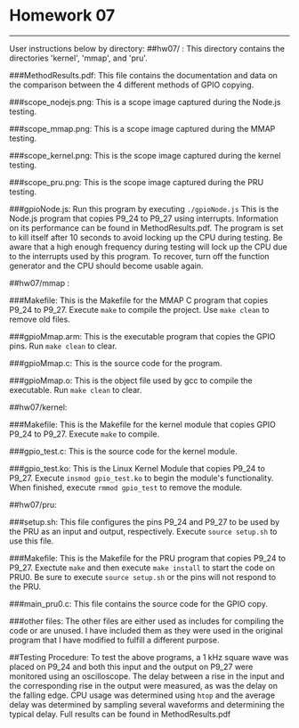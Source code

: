 # Homework 07
***************************************************************************************************************
User instructions below by directory:
##hw07/ :
This directory contains the directories 'kernel', 'mmap', and 'pru'.

###MethodResults.pdf:
This file contains the documentation and data on the comparison between the 4 different methods of GPIO copying.

###scope_nodejs.png:
This is a scope image captured during the Node.js testing.

###scope_mmap.png:
This is a scope image captured during the MMAP testing.

###scope_kernel.png:
This is the scope image captured during the kernel testing.

###scope_pru.png:
This is the scope image captured during the PRU testing.

###gpioNode.js:
Run this program by executing `./gpioNode.js`
This is the Node.js program that copies P9_24 to P9_27 using interrupts. Information on its performance can be found in MethodResults.pdf. The program is set to kill itself after 10 seconds to avoid locking up the CPU during testing. Be aware that a high enough frequency during testing will lock up the CPU due to the interrupts used by this program. To recover, turn off the function generator and the CPU should become usable again.


##hw07/mmap :

###Makefile:
This is the Makefile for the MMAP C program that copies P9_24 to P9_27. Execute `make` to compile the project. Use `make clean` to remove old files.

###gpioMmap.arm:
This is the executable program that copies the GPIO pins. Run `make clean` to clear.

###gpioMmap.c:
This is the source code for the program.

###gpioMmap.o:
This is the object file used by gcc to compile the executable. Run `make clean` to clear.


##hw07/kernel:

###Makefile:
This is the Makefile for the kernel module that copies GPIO P9_24 to P9_27. Execute `make` to compile.

###gpio_test.c:
This is the source code for the kernel module.

###gpio_test.ko:
This is the Linux Kernel Module that copies P9_24 to P9_27. Execute `insmod gpio_test.ko` to begin the module's functionality. When finished, execute `rmmod gpio_test` to remove the module.


##hw07/pru:

###setup.sh:
This file configures the pins P9_24 and P9_27 to be used by the PRU as an input and output, respectively. Execute `source setup.sh` to use this file.

###Makefile:
This is the Makefile for the PRU program that copies P9_24 to P9_27. Exectute `make` and then execute `make install` to start the code on PRU0. Be sure to execute `source setup.sh` or the pins will not respond to the PRU.

###main_pru0.c:
This file contains the source code for the GPIO copy.

###other files:
The other files are either used as includes for compiling the code or are unused. I have included them as they were used in the original program that I have modified to fulfill a different purpose.

##Testing Procedure:
To test the above programs, a 1 kHz square wave was placed on P9_24 and both this input and the output on P9_27 were monitored using an oscilloscope. The delay between a rise in the input and the corresponding rise in the output were measured, as was the delay on the falling edge. CPU usage was determined using `htop` and the average delay was determined by sampling several waveforms and determining the typical delay. Full results can be found in MethodResults.pdf